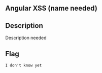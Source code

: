 ## Angular XSS (name needed)

Description
------------
Description needed


Flag
------------

`I don't know yet`
